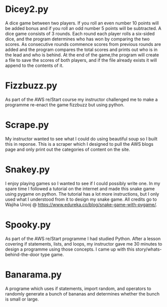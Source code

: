 # Dicey2.py

A dice game between two players.
If you roll an even number 10 points will be added bonus and if you roll an odd number 5 points will be subtracted.
A dice game consists of 3 rounds. Each round each player rolls a six-sided dice, and the program determines who has won by comparing the two scores.
As consecutive rounds commence scores from previous rounds are added and the program compares the total scores and prints out who is in the lead and who is behind.
At the end of the game,the program will create a file to save the scores of both players, and if the file already exists it will append to the contents of it.

# Fizzbuzz.py

As part of the AWS re/Start course my instructor challenged me to make a programme re-enact the game fizzbuzz but using python.

# Scrape.py 

My instructor wanted to see what I could do using beautiful soup so I built this in reponse. This is a scraper which I designed to pull the AWS blogs page and only print out the categories of content on the site.

# Snakey.py

I enjoy playing games so I wanted to see if I could possibly write one. In my spare time I followed a tutorial on the internet and made this snake game using pygame on python. 
The tutorial has a lot more instructions, but I only used what I understood from it to design my snake game. 
All credits go to Wajiha Urooj @ https://www.edureka.co/blog/snake-game-with-pygame/.

# Spooky.py

As part of the AWS re/Start programme I had studied Python. After a lesson covering if statements, lists, and loops, my instructor gave me 30 minutes to design a programme using those concepts. I came up with this story/whats-behind-the-door type game.

# Banarama.py 

A programe which uses if statements, import random, and operators to randomly generate a bunch of bananas and determines whether the bunch is small or large. 

